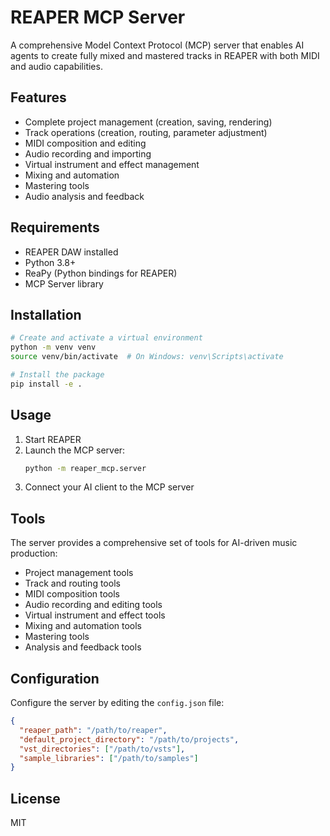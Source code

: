 # REAPER MCP Server

A comprehensive Model Context Protocol (MCP) server that enables AI agents to create fully mixed and mastered tracks in REAPER with both MIDI and audio capabilities.

## Features

- Complete project management (creation, saving, rendering)
- Track operations (creation, routing, parameter adjustment)
- MIDI composition and editing
- Audio recording and importing
- Virtual instrument and effect management
- Mixing and automation
- Mastering tools
- Audio analysis and feedback

## Requirements

- REAPER DAW installed
- Python 3.8+
- ReaPy (Python bindings for REAPER)
- MCP Server library

## Installation

```bash
# Create and activate a virtual environment
python -m venv venv
source venv/bin/activate  # On Windows: venv\Scripts\activate

# Install the package
pip install -e .
```

## Usage

1. Start REAPER
2. Launch the MCP server:
   ```bash
   python -m reaper_mcp.server
   ```
3. Connect your AI client to the MCP server

## Tools

The server provides a comprehensive set of tools for AI-driven music production:

- Project management tools
- Track and routing tools
- MIDI composition tools
- Audio recording and editing tools
- Virtual instrument and effect tools
- Mixing and automation tools
- Mastering tools
- Analysis and feedback tools

## Configuration

Configure the server by editing the `config.json` file:

```json
{
  "reaper_path": "/path/to/reaper",
  "default_project_directory": "/path/to/projects",
  "vst_directories": ["/path/to/vsts"],
  "sample_libraries": ["/path/to/samples"]
}
```

## License

MIT

